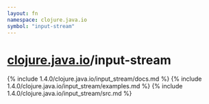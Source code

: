 ```yaml
---
layout: fn
namespace: clojure.java.io
symbol: "input-stream"
---
```


# [clojure.java.io](../)/input-stream

{% include 1.4.0/clojure.java.io/input_stream/docs.md %}
{% include 1.4.0/clojure.java.io/input_stream/examples.md %}
{% include 1.4.0/clojure.java.io/input_stream/src.md %}

